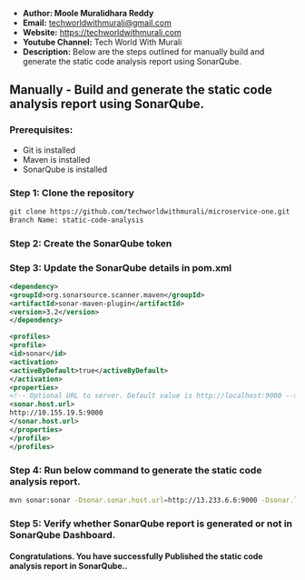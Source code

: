 + <b>Author: Moole Muralidhara Reddy</b></br>
+ <b>Email:</b> techworldwithmurali@gmail.com</br>
+ <b>Website:</b> https://techworldwithmurali.com </br>
+ <b>Youtube Channel:</b> Tech World With Murali</br>
+ <b>Description:</b> Below are the steps outlined for manually build and generate the static code analysis report using SonarQube.</br>

## Manually - Build and generate the static code analysis report using SonarQube.

### Prerequisites:
+ Git is installed
+ Maven is installed
+ SonarQube is installed

### Step 1: Clone the repository
  ```xml
  git clone https://github.com/techworldwithmurali/microservice-one.git
 Branch Name: static-code-analysis
```
### Step 2: Create the SonarQube token
### Step 3: Update the SonarQube details in pom.xml
```xml
<dependency>
<groupId>org.sonarsource.scanner.maven</groupId>
<artifactId>sonar-maven-plugin</artifactId>
<version>3.2</version>
</dependency>

<profiles>
<profile>
<id>sonar</id>
<activation>
<activeByDefault>true</activeByDefault>
</activation>
<properties>
<!-- Optional URL to server. Default value is http://localhost:9000 -->
<sonar.host.url>
http://10.155.19.5:9000
</sonar.host.url>
</properties>
</profile>
</profiles>

```
### Step 4: Run below command to generate the static code analysis report.
```sh
mvn sonar:sonar -Dsonar.sonar.host.url=http://13.233.6.6:9000 -Dsonar.login=a59971a4cf3ee650a17c928570ce7fb268c36a90
```
### Step 5: Verify whether SonarQube report is generated or not in SonarQube Dashboard.

#### Congratulations. You have successfully Published the static code analysis report in SonarQube..
